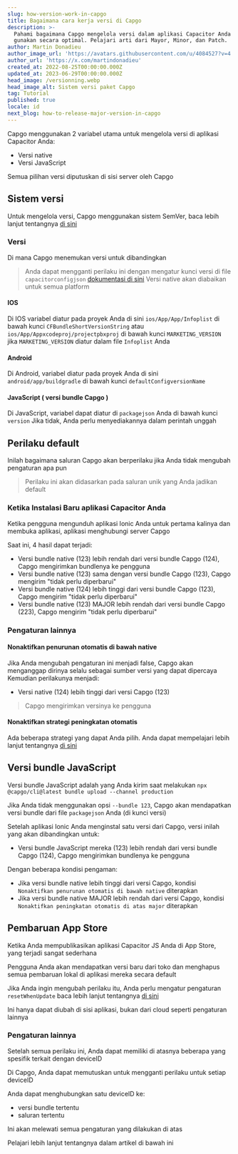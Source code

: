 ```yaml
---
slug: how-version-work-in-capgo
title: Bagaimana cara kerja versi di Capgo
description: >-
  Pahami bagaimana Capgo mengelola versi dalam aplikasi Capacitor Anda dan
  gunakan secara optimal. Pelajari arti dari Mayor, Minor, dan Patch.
author: Martin Donadieu
author_image_url: 'https://avatars.githubusercontent.com/u/4084527?v=4'
author_url: 'https://x.com/martindonadieu'
created_at: 2022-08-25T00:00:00.000Z
updated_at: 2023-06-29T00:00:00.000Z
head_image: /versionning.webp
head_image_alt: Sistem versi paket Capgo
tag: Tutorial
published: true
locale: id
next_blog: how-to-release-major-version-in-capgo
---
```


Capgo menggunakan 2 variabel utama untuk mengelola versi di aplikasi Capacitor Anda:
  - Versi native
  - Versi JavaScript

Semua pilihan versi diputuskan di sisi server oleh Capgo

## Sistem versi

Untuk mengelola versi, Capgo menggunakan sistem SemVer, baca lebih lanjut tentangnya [di sini](https://semverorg/)

### Versi

Di mana Capgo menemukan versi untuk dibandingkan

  > Anda dapat mengganti perilaku ini dengan mengatur kunci versi di file `capacitorconfigjson` [dokumentasi di sini](/docs/plugin/settings/#version)
  > Versi native akan diabaikan untuk semua platform

#### IOS

 Di IOS variabel diatur pada proyek Anda di sini `ios/App/App/Infoplist` di bawah kunci `CFBundleShortVersionString` atau `ios/App/Appxcodeproj/projectpbxproj` di bawah kunci `MARKETING_VERSION` jika `MARKETING_VERSION` diatur dalam file `Infoplist` Anda

#### Android

  Di Android, variabel diatur pada proyek Anda di sini `android/app/buildgradle` di bawah kunci `defaultConfigversionName`

#### JavaScript ( versi bundle Capgo )

  Di JavaScript, variabel dapat diatur di `packagejson` Anda di bawah kunci `version`
  Jika tidak, Anda perlu menyediakannya dalam perintah unggah

## Perilaku default

Inilah bagaimana saluran Capgo akan berperilaku jika Anda tidak mengubah pengaturan apa pun

> Perilaku ini akan didasarkan pada saluran unik yang Anda jadikan default

### Ketika Instalasi Baru aplikasi Capacitor Anda
Ketika pengguna mengunduh aplikasi Ionic Anda untuk pertama kalinya dan membuka aplikasi, aplikasi menghubungi server Capgo

Saat ini, 4 hasil dapat terjadi:
  - Versi bundle native (123) lebih rendah dari versi bundle Capgo (124), Capgo mengirimkan bundlenya ke pengguna
  - Versi bundle native (123) sama dengan versi bundle Capgo (123), Capgo mengirim "tidak perlu diperbarui"
  - Versi bundle native (124) lebih tinggi dari versi bundle Capgo (123), Capgo mengirim "tidak perlu diperbarui"
  - Versi bundle native (123) MAJOR lebih rendah dari versi bundle Capgo (223), Capgo mengirim "tidak perlu diperbarui"

### Pengaturan lainnya

#### Nonaktifkan penurunan otomatis di bawah native

Jika Anda mengubah pengaturan ini menjadi false, Capgo akan menganggap dirinya selalu sebagai sumber versi yang dapat dipercaya
Kemudian perilakunya menjadi:
- Versi native (124) lebih tinggi dari versi Capgo (123)

> Capgo mengirimkan versinya ke pengguna

#### Nonaktifkan strategi peningkatan otomatis

Ada beberapa strategi yang dapat Anda pilih. Anda dapat mempelajari lebih lanjut tentangnya [di sini](/docs/tooling/cli/#disable-updates-strategy)

## Versi bundle JavaScript

Versi bundle JavaScript adalah yang Anda kirim saat melakukan `npx @capgo/cli@latest bundle upload --channel production`

Jika Anda tidak menggunakan opsi `--bundle 123`, Capgo akan mendapatkan versi bundle dari file `packagejson` Anda (di kunci versi)

Setelah aplikasi Ionic Anda menginstal satu versi dari Capgo, versi inilah yang akan dibandingkan untuk:
  - Versi bundle JavaScript mereka (123) lebih rendah dari versi bundle Capgo (124), Capgo mengirimkan bundlenya ke pengguna

Dengan beberapa kondisi pengaman:
  - Jika versi bundle native lebih tinggi dari versi Capgo, kondisi `Nonaktifkan penurunan otomatis di bawah native` diterapkan
  - Jika versi bundle native MAJOR lebih rendah dari versi Capgo, kondisi `Nonaktifkan peningkatan otomatis di atas major` diterapkan

## Pembaruan App Store

Ketika Anda mempublikasikan aplikasi Capacitor JS Anda di App Store, yang terjadi sangat sederhana

Pengguna Anda akan mendapatkan versi baru dari toko dan menghapus semua pembaruan lokal di aplikasi mereka secara default

Jika Anda ingin mengubah perilaku itu, Anda perlu mengatur pengaturan `resetWhenUpdate` baca lebih lanjut tentangnya [di sini](/docs/plugin/api#settings)

Ini hanya dapat diubah di sisi aplikasi, bukan dari cloud seperti pengaturan lainnya

### Pengaturan lainnya

Setelah semua perilaku ini, Anda dapat memiliki di atasnya beberapa yang spesifik terkait dengan deviceID

Di Capgo, Anda dapat memutuskan untuk mengganti perilaku untuk setiap deviceID

Anda dapat menghubungkan satu deviceID ke:
  - versi bundle tertentu
  - saluran tertentu

Ini akan melewati semua pengaturan yang dilakukan di atas

Pelajari lebih lanjut tentangnya dalam artikel di bawah ini